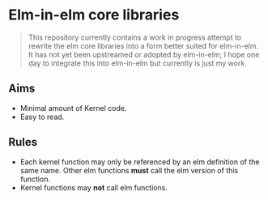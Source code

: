 # Elm-in-elm core libraries

> This repository currently contains a work in progress attempt to rewrite the elm core libraries into a form better suited for elm-in-elm.
> It has not yet been upstreamed or adopted by elm-in-elm; I hope one day to integrate this into elm-in-elm but currently is just my work.

## Aims

* Minimal amount of Kernel code.
* Easy to read.

## Rules

* Each kernel function may only be referenced by an elm definition of the same name.
    Other elm functions **must** call the elm version of this function.
* Kernel functions may **not** call elm functions.
